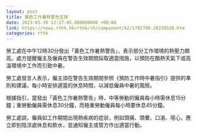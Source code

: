 ```yaml
---
layout: post
title: 黃色工作暑熱警告生效
date: 2023-05-30 12:27:05.000000000 +08:00
link: https://news.rthk.hk/rthk/ch/component/k2/1702700-20230530.htm
categories: rthk
---
```


勞工處在中午12時30分發出「黃色工作暑熱警告」，表示部分工作環境的熱壓力頗高。處方提醒僱主及僱員在警告生效期間採取適當措施，以預防在酷熱天氣下或高溫環境中工作而引致中暑。

勞工處發言人表示，僱主須在警告生效期間參照《預防工作時中暑指引》提供的準則和建議，每小時安排適當的休息時間，以減低僱員中暑的風險。

根據指引，當發出「黃色工作暑熱警告」時，中等勞動的僱員每小時需休息15分鐘；重勞動僱員需休息30分鐘，而極重勞動僱員每小時要休息45分鐘。

勞工處說，僱員如工作期間出現熱疾病的症狀，例如頭痛、頭暈、口渴、噁心，應立即到陰涼處休息和飲水，並通知僱主或管方作出適當行動。
